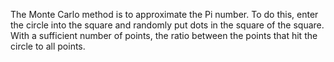 The Monte Carlo method is to approximate the Pi number. To do this, enter the circle into 
the square and randomly put dots in the square of the square. With a sufficient number of points, 
the ratio between the points that hit the circle to all points.
